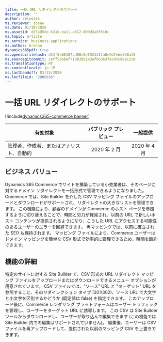 ```yaml
---
title: 一括 URL リダイレクトのサポート
description: ''
author: relnotes
ms.reviewer: josaw
ms.date: 01/10/2020
ms.assetid: d254d58e-631d-ea11-a812-000d3a8f010c
ms.topic: article
ms.service: business-applications
ms.author: brshoo
dynamics365pdf: true
ms.openlocfilehash: d53f5b68387cd80c5e193131fa0e9d7ebe330a15
ms.sourcegitcommit: ceff5b6bef71093d51a3afb60b3fecd4cd8a11c8
ms.translationtype: HT
ms.contentlocale: ja-JP
ms.lasthandoff: 01/25/2020
ms.locfileid: "2986636"
---
```

# <a name="support-for-bulk-url-redirects"></a>一括 URL リダイレクトのサポート
[!include[dynamics365-commerce banner](../includes/dynamics365-commerce.md)]

| 有効対象    |  パブリック プレビュー | 一般提供 | 
| ---------- | :----------: |:----------: |
|管理者、作成者、またはアナリスト、自動的|2020 年 2 月| 2020 年 4 月|


## <a name="business-value"></a>ビジネス バリュー
<!-- bv start -->
Dynamics 365 Commerce でサイトを構築している小売業者は、そのページに対するドメイン リダイレクトを一括形式で管理できるようになりました。 Commerce では、Site Builder を介した CSV マッピング ファイルのアップロードとダウンロードがサポートされ、リダイレクトの大きなリストを管理できます。 この機能により、顧客のドメインが Commerce のホスト ページを参照するように切り替えることで、時間と労力が軽減され、以前の URL で新しいホスト コンテンツが提供されるようになり、こうした URL にアクセスする可能性のあるユーザーのエラーを回避できます。 再マッピングでは、以前に確立された SEO も保持されます。 マッピング ファイルにより、Commerce ユーザーはドメイン マッピングを簡単な CSV 形式で効率的に管理できるため、時間を節約できます。
<!-- bv end -->



## <a name="feature-details"></a>機能の詳細
<!--feature detail start -->
特定のサイトに対する Site Builder で、CSV 形式の URL リダイレクト マッピング ファイルをアップロードまたはダウンロードできるメニュー オプションが用意されています。 CSV ファイルでは、"ソース" URL と "ターゲット" URL を参照すること、そのリダイレクション タイプ (301/302)、ソース URL で大文字と小文字を区別するかどうか (既定値は false) を指定できます。 このアップロード後に、Commerce レンダリング プラットフォームはユーザー トラフィックを管理し、ユーザーをターゲット URL に誘導します。 この CSV は Site Builder ツールからダウンロードし、ユーザーが取り込んで編集できます (この機能では Site Builder 内での編集はサポートされていません)。 編集後、ユーザーは CSV ファイルを再アップロードして、提供された以前のマッピング CSV を上書きできます。
<!--feature detail end -->









